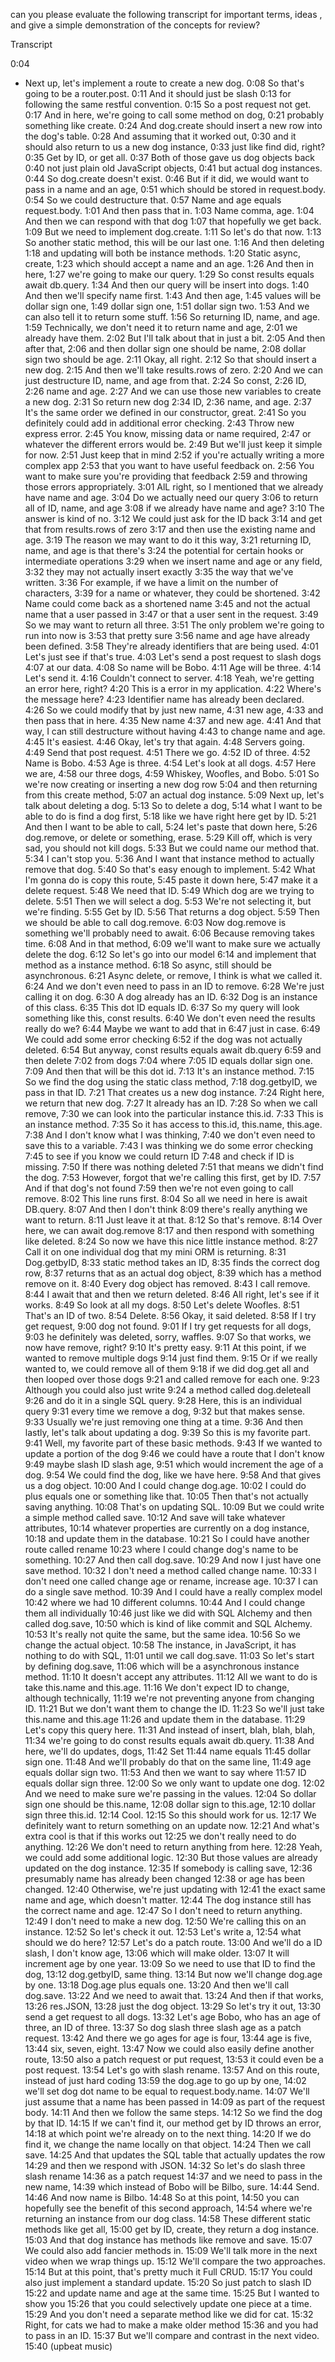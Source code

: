 can you please evaluate the following transcript for important terms, ideas , and give a simple demonstration of the concepts for review?

Transcript


0:04
- Next up, let's implement a route to create a new dog.
0:08
So that's going to be a router.post.
0:11
And it should just be slash
0:13
for following the same restful convention.
0:15
So a post request not get.
0:17
And in here, we're going to call some method on dog,
0:21
probably something like create.
0:24
And dog.create should insert a new row into the dog's table.
0:28
And assuming that it worked out,
0:30
and it should also return to us a new dog instance,
0:33
just like find did, right?
0:35
Get by ID, or get all.
0:37
Both of those gave us dog objects back
0:40
not just plain old JavaScript objects,
0:41
but actual dog instances.
0:44
So dog.create doesn't exist.
0:46
But if it did, we would want to pass in a name and an age,
0:51
which should be stored in request.body.
0:54
So we could destructure that.
0:57
Name and age equals request.body.
1:01
And then pass that in.
1:03
Name comma, age.
1:04
And then we can respond with that dog
1:07
that hopefully we get back.
1:09
But we need to implement dog.create.
1:11
So let's do that now.
1:13
So another static method, this will be our last one.
1:16
And then deleting
1:18
and updating will both be instance methods.
1:20
Static async, create,
1:23
which should accept a name and an age.
1:26
And then in here,
1:27
we're going to make our query.
1:29
So const results equals await db.query.
1:34
And then our query will be insert into dogs.
1:40
And then we'll specify name first.
1:43
And then age,
1:45
values will be dollar sign one,
1:49
dollar sign one,
1:51
dollar sign two.
1:53
And we can also tell it to return some stuff.
1:56
So returning ID, name, and age.
1:59
Technically, we don't need it to return name and age,
2:01
we already have them.
2:02
But I'll talk about that in just a bit.
2:05
And then after that,
2:06
and then dollar sign one should be name,
2:08
dollar sign two should be age.
2:11
Okay, all right.
2:12
So that should insert a new dog.
2:15
And then we'll take results.rows of zero.
2:20
And we can just destructure ID, name, and age from that.
2:24
So const,
2:26
ID,
2:26
name and age.
2:27
And we can use those new variables to create a new dog.
2:31
So return new dog
2:34
ID,
2:36
name, and age.
2:37
It's the same order we defined in our constructor, great.
2:41
So you definitely could add in additional error checking.
2:43
Throw new express error.
2:45
You know, missing data or name required,
2:47
or whatever the different errors would be.
2:49
But we'll just keep it simple for now.
2:51
Just keep that in mind
2:52
if you're actually writing a more complex app
2:53
that you want to have useful feedback on.
2:56
You want to make sure you're providing that feedback
2:59
and throwing those errors appropriately.
3:01
AlL right, so I mentioned that we already have name and age.
3:04
Do we actually need our query
3:06
to return all of ID, name, and age
3:08
if we already have name and age?
3:10
The answer is kind of no.
3:12
We could just ask for the ID back
3:14
and get that from results.rows of zero
3:17
and then use the existing name and age.
3:19
The reason we may want to do it this way,
3:21
returning ID, name, and age is that there's
3:24
the potential for certain hooks or intermediate operations
3:29
when we insert name and age or any field,
3:32
they may not actually insert exactly
3:35
the way that we've written.
3:36
For example, if we have a limit on the number of characters,
3:39
for a name or whatever, they could be shortened.
3:42
Name could come back as a shortened name
3:45
and not the actual name that a user passed in
3:47
or that a user sent in the request.
3:49
So we may want to return all three.
3:51
The only problem we're going to run into now is
3:53
that pretty sure
3:56
name and age have already been defined.
3:58
They're already identifiers that are being used.
4:01
Let's just see if that's true.
4:03
Let's send a post request to slash dogs
4:07
at our data.
4:08
So name will be Bobo.
4:11
Age will be three.
4:14
Let's send it.
4:16
Couldn't connect to server.
4:18
Yeah, we're getting an error here, right?
4:20
This is a error in my application.
4:22
Where's the message here?
4:23
Identifier name has already been declared.
4:26
So we could modify that by just new name,
4:31
new age,
4:33
and then pass that in here.
4:35
New name
4:37
and new age.
4:41
And that way, I can still destructure without having
4:43
to change name and age.
4:45
It's easiest.
4:46
Okay, let's try that again.
4:48
Servers going.
4:49
Send that post request.
4:51
There we go.
4:52
ID of three.
4:52
Name is Bobo.
4:53
Age is three.
4:54
Let's look at all dogs.
4:57
Here we are,
4:58
our three dogs,
4:59
Whiskey, Woofles, and Bobo.
5:01
So we're now creating or inserting a new dog row
5:04
and then returning from this create method,
5:07
an actual dog instance.
5:09
Next up, let's talk about deleting a dog.
5:13
So to delete a dog,
5:14
what I want to be able to do is find a dog first,
5:18
like we have right here get by ID.
5:21
And then I want to be able to call,
5:24
let's paste that down here,
5:26
dog.remove, or delete or something, erase.
5:29
Kill off, which is very sad, you should not kill dogs.
5:33
But we could name our method that.
5:34
I can't stop you.
5:36
And I want that instance method to actually remove that dog.
5:40
So that's easy enough to implement.
5:42
What I'm gonna do is copy this route,
5:45
paste it down here,
5:47
make it a delete request.
5:48
We need that ID.
5:49
Which dog are we trying to delete.
5:51
Then we will select a dog.
5:53
We're not selecting it, but we're finding.
5:55
Get by ID.
5:56
That returns a dog object.
5:59
Then we should be able to call dog.remove.
6:03
Now dog.remove is something we'll probably need to await.
6:06
Because removing takes time.
6:08
And in that method,
6:09
we'll want to make sure we actually delete the dog.
6:12
So let's go into our model
6:14
and implement that method as a instance method.
6:18
So async, still should be asynchronous.
6:21
Async delete, or remove, I think is what we called it.
6:24
And we don't even need to pass in an ID to remove.
6:28
We're just calling it on dog.
6:30
A dog already has an ID.
6:32
Dog is an instance of this class.
6:35
This dot ID equals ID.
6:37
So my query will look something like this, const results.
6:40
We don't even need the results really do we?
6:44
Maybe we want to add that in
6:47
just in case.
6:49
We could add some error checking
6:52
if the dog was not actually deleted.
6:54
But anyway, const results equals await db.query
6:59
and then delete
7:02
from dogs
7:04
where
7:05
ID equals dollar sign one.
7:09
And then that will be this dot id.
7:13
It's an instance method.
7:15
So we find the dog using the static class method,
7:18
dog.getbyID, we pass in that ID.
7:21
That creates us a new dog instance.
7:24
Right here, we return that new dog.
7:27
It already has an ID.
7:28
So when we call remove,
7:30
we can look into the particular instance this.id.
7:33
This is an instance method.
7:35
So it has access to this.id, this.name, this.age.
7:38
And I don't know what I was thinking,
7:40
we don't even need to save this to a variable.
7:43
I was thinking we do some error checking
7:45
to see if you know we could return ID
7:48
and check if ID is missing.
7:50
If there was nothing deleted
7:51
that means we didn't find the dog.
7:53
However, forgot that we're calling this first, get by ID.
7:57
And if that dog's not found
7:59
then we're not even going to call remove.
8:02
This line runs first.
8:04
So all we need in here is await DB.query.
8:07
And then I don't think
8:09
there's really anything we want to return.
8:11
Just leave it at that.
8:12
So that's remove.
8:14
Over here, we can await dog.remove
8:17
and then respond with something like deleted.
8:24
So now we have this nice little instance method.
8:27
Call it on one individual dog that my mini ORM is returning.
8:31
Dog.getbyID,
8:33
static method takes an ID,
8:35
finds the correct dog row,
8:37
returns that as an actual dog object,
8:39
which has a method remove on it.
8:40
Every dog object has removed.
8:43
I call remove.
8:44
I await that and then we return deleted.
8:46
All right, let's see if it works.
8:49
So look at all my dogs.
8:50
Let's delete Woofles.
8:51
That's an ID of two.
8:54
Delete.
8:56
Okay, it said deleted.
8:58
If I try get request,
9:00
dog not found.
9:01
If I try get requests for all dogs,
9:03
he definitely was deleted, sorry, waffles.
9:07
So that works, we now have remove, right?
9:10
It's pretty easy.
9:11
At this point, if we wanted to remove multiple dogs
9:14
just find them.
9:15
Or if we really wanted to, we could remove all of them
9:18
if we did dog.get all and then looped over those dogs
9:21
and called remove for each one.
9:23
Although you could also just write
9:24
a method called dog.deleteall
9:26
and do it in a single SQL query.
9:28
Here, this is an individual query
9:31
every time we remove a dog,
9:32
but that makes sense.
9:33
Usually we're just removing one thing at a time.
9:36
And then lastly, let's talk about updating a dog.
9:39
So this is my favorite part.
9:41
Well, my favorite part of these basic methods.
9:43
If we wanted to update a portion of the dog
9:46
we could have a route that I don't know
9:49
maybe slash ID slash age,
9:51
which would increment the age of a dog.
9:54
We could find the dog, like we have here.
9:58
And that gives us a dog object.
10:00
And I could change dog.age.
10:02
I could do plus equals one or something like that.
10:05
Then that's not actually saving anything.
10:08
That's on updating SQL.
10:09
But we could write a simple method called save.
10:12
And save will take whatever attributes,
10:14
whatever properties are currently on a dog instance,
10:18
and update them in the database.
10:21
So I could have another route called rename
10:23
where I could change dog's name to be something.
10:27
And then call dog.save.
10:29
And now I just have one save method.
10:32
I don't need a method called change name.
10:33
I don't need one called change age or rename, increase age.
10:37
I can do a single save method.
10:39
And I could have a really complex model
10:42
where we had 10 different columns.
10:44
And I could change them all individually
10:46
just like we did with SQL Alchemy and then called dog.save,
10:50
which is kind of like commit and SQL Alchemy.
10:53
It's really not quite the same, but the same idea.
10:56
So we change the actual object.
10:58
The instance, in JavaScript, it has nothing to do with SQL,
11:01
until we call dog.save.
11:03
So let's start by defining dog.save,
11:06
which will be a asynchronous instance method.
11:10
It doesn't accept any attributes.
11:12
All we want to do is take this.name and this.age.
11:16
We don't expect ID to change, although technically,
11:19
we're not preventing anyone from changing ID.
11:21
But we don't want them to change the ID.
11:23
So we'll just take this.name and this.age
11:26
and update them in the database.
11:29
Let's copy this query here.
11:31
And instead of insert, blah, blah, blah,
11:34
we're going to do const results equals await db.query.
11:38
And here, we'll do updates, dogs,
11:42
Set
11:44
name equals
11:45
dollar sign one.
11:48
And we'll probably do that on the same line,
11:49
age equals dollar sign two.
11:53
And then we want to say where
11:57
ID equals dollar sign three.
12:00
So we only want to update one dog.
12:02
And we need to make sure we're passing in the values.
12:04
So dollar sign one should be this.name,
12:08
dollar sign to this.age,
12:10
dollar sign three this.id.
12:14
Cool.
12:15
So this should work for us.
12:17
We definitely want to return something on an update now.
12:21
And what's extra cool is that if this works out
12:25
we don't really need to do anything.
12:26
We don't need to return anything from here.
12:28
Yeah, we could add some additional logic.
12:30
But those values are already updated on the dog instance.
12:35
If somebody is calling save,
12:36
presumably name has already been changed
12:38
or age has been changed.
12:40
Otherwise, we're just updating with
12:41
the exact same name and age, which doesn't matter.
12:44
The dog instance still has the correct name and age.
12:47
So I don't need to return anything.
12:49
I don't need to make a new dog.
12:50
We're calling this on an instance.
12:52
So let's check it out.
12:53
Let's write a,
12:54
what should we do here?
12:57
Let's do a patch route.
13:00
And we'll do a ID slash, I don't know age,
13:06
which will make older.
13:07
It will increment age by one year.
13:09
So we need to use that ID to find the dog,
13:12
dog.getbyID, same thing.
13:14
But now we'll change dog.age by one.
13:18
Dog.age plus equals one.
13:20
And then we'll call dog.save.
13:22
And we need to await that.
13:24
And then if that works,
13:26
res.JSON,
13:28
just the dog object.
13:29
So let's try it out,
13:30
send a get request to all dogs.
13:32
Let's age Bobo, who has an age of three, an ID of three.
13:37
So dog slash three slash age as a patch request.
13:42
And there we go ages for age is four,
13:44
age is five,
13:44
six, seven, eight.
13:47
Now we could also easily define another route,
13:50
also a patch request or put request,
13:53
it could even be a post request.
13:54
Let's go with slash rename.
13:57
And on this route, instead of just hard coding
13:59
the dog.age to go up by one,
14:02
we'll set dog dot name to be equal to request.body.name.
14:07
We'll just assume that a name has been passed in
14:09
as part of the request body.
14:11
And then we follow the same steps.
14:12
So we find the dog by that ID.
14:15
If we can't find it, our method get by ID throws an error,
14:18
at which point we're already on to the next thing.
14:20
If we do find it, we change the name locally on that object.
14:24
Then we call save.
14:25
And that updates the SQL table that actually updates the row
14:29
and then we respond with JSON.
14:32
So let's do slash three slash rename
14:36
as a patch request
14:37
and we need to pass in the new name,
14:39
which instead of Bobo will be Bilbo, sure.
14:44
Send.
14:46
And now name is Bilbo.
14:48
So at this point,
14:50
you can hopefully see the benefit of this second approach,
14:54
where we're returning an instance from our dog class.
14:58
These different static methods like get all,
15:00
get by ID, create, they return a dog instance.
15:03
And that dog instance has methods like remove and save.
15:07
We could also add fancier methods in.
15:09
We'll talk more in the next video when we wrap things up.
15:12
We'll compare the two approaches.
15:14
But at this point, that's pretty much it Full CRUD.
15:17
You could also just implement a standard update.
15:20
So just patch to slash ID
15:22
and update name and age at the same time.
15:25
But I wanted to show you
15:26
that you could selectively update one piece at a time.
15:29
And you don't need a separate method like we did for cat.
15:32
Right, for cats we had to make a make older method
15:36
and you had to pass in an ID.
15:37
But we'll compare and contrast in the next video.
15:40
(upbeat music)